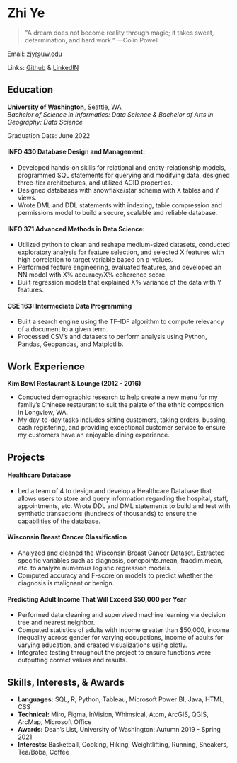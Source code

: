 # Zhi Ye

> "A dream does not become reality through magic; it takes sweat, determination, and hard work." —Colin Powell

Email: <zjy@uw.edu>

Links: [Github](https://github.com/zzhiye/zzhiye.github.io) & [LinkedIN](https://www.linkedin.com/in/zhi-ye-48b457165/)

## Education
**University of Washington**, Seattle, WA                   						
<em>Bachelor of Science in Informatics: Data Science & Bachelor of Arts in Geography: Data Science</em>

Graduation Date: June 2022


#### INFO 430 Database Design and Management:
*   Developed hands-on skills for relational and entity-relationship models, programmed SQL statements for querying and modifying data, designed three-tier architectures, and utilized ACID properties.
*   Designed databases with snowflake/star schema with X tables and Y views.
*   Wrote DML and DDL statements with indexing, table compression and permissions model to build a secure, scalable and reliable database.

#### INFO 371 Advanced Methods in Data Science:
*	Utilized python to clean and reshape medium-sized datasets, conducted exploratory analysis for feature selection, and selected X features with high correlation to target variable based on p-values.
*	Performed feature engineering, evaluated features, and developed an NN model with X% accuracy/X% coherence score.
*   Built regression models that explained X% variance of the data with Y features.

#### CSE 163: Intermediate Data Programming
*	Built a search engine using the TF-IDF algorithm to compute relevancy of a document to a given term.
*   Processed CSV’s and datasets to perform analysis using Python, Pandas, Geopandas, and Matplotlib.


## Work Experience

**Kim Bowl Restaurant & Lounge (2012 - 2016)**
*	Conducted demographic research to help create a new menu for my family’s Chinese restaurant to suit the palate of the ethnic composition in Longview, WA.
*	My day-to-day tasks includes sitting customers, taking orders, bussing, cash registering, and providing exceptional customer service to ensure my customers have an enjoyable dining experience.


## Projects

#### Healthcare Database
*	Led a team of 4 to design and develop a Healthcare Database that allows users to store and query information regarding the hospital, staff, appointments, etc. Wrote DDL and DML statements to build and test with synthetic transactions (hundreds of thousands) to ensure the capabilities of the database.

#### Wisconsin Breast Cancer Classification
*	Analyzed and cleaned the Wisconsin Breast Cancer Dataset. Extracted specific variables such as diagnosis, concpoints.mean, fracdim.mean, etc. to analyze numerous logistic regression models.
*   Computed accuracy and F-score on models to predict whether the diagnosis is malignant or benign.

#### Predicting Adult Income That Will Exceed $50,000 per Year
*   Performed data cleaning and supervised machine learning via decision tree and nearest neighbor.
*   Computed statistics of adults with income greater than $50,000, income inequality across gender for varying occupations, income of adults for varying education, and created visualizations using plotly.
*   Integrated testing throughout the project to ensure functions were outputting correct values and results. 


## Skills, Interests, & Awards
*	**Languages:** SQL, R, Python, Tableau, Microsoft Power BI, Java, HTML, CSS
*   **Technical:** Miro, Figma, InVision, Whimsical, Atom, ArcGIS, QGIS, ArcMap, Microsoft Office
*   **Awards:** Dean’s List, University of Washington: Autumn 2019 - Spring 2021
*   **Interests:** Basketball, Cooking, Hiking, Weightlifting, Running, Sneakers, Tea/Boba, Coffee

